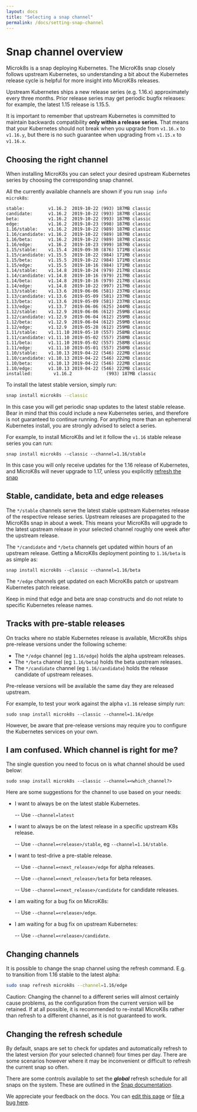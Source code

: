 ```yaml
---
layout: docs
title: "Selecting a snap channel"
permalink: /docs/setting-snap-channel
---
```


# Snap channel overview

Microk8s is a snap deploying Kubernetes. The MicroK8s snap closely follows
upstream Kubernetes, so understanding a bit about the Kubernetes release cycle
is helpful for more insight into MicroK8s releases.

Upstream Kubernetes ships a new release series (e.g. 1.16.x) approximately
every three months. Prior release series may get periodic bugfix releases: for
example, the latest 1.15 release is 1.15.5.

It is important to remember that upstream Kubernetes is committed to maintain
backwards compatibility **only within a release series**. That means that your
Kubernetes should not break when you upgrade from `v1.16.x` to `v1.16.y`, but
there is no such guarantee when upgrading from `v1.15.x` to `v1.16.x`.

## Choosing the right channel

When installing MicroK8s you can select your desired upstream Kubernetes series
by choosing the corresponding snap channel.

All the currently available channels are shown if you run `snap info microk8s`:

```
stable:         v1.16.2  2019-10-22 (993) 187MB classic
candidate:      v1.16.2  2019-10-22 (993) 187MB classic
beta:           v1.16.2  2019-10-22 (993) 187MB classic
edge:           v1.16.2  2019-10-23 (998) 187MB classic
1.16/stable:    v1.16.2  2019-10-22 (989) 187MB classic
1.16/candidate: v1.16.2  2019-10-22 (989) 187MB classic
1.16/beta:      v1.16.2  2019-10-22 (989) 187MB classic
1.16/edge:      v1.16.2  2019-10-23 (999) 187MB classic
1.15/stable:    v1.15.4  2019-09-30 (876) 171MB classic
1.15/candidate: v1.15.5  2019-10-22 (984) 171MB classic
1.15/beta:      v1.15.5  2019-10-22 (984) 171MB classic
1.15/edge:      v1.15.5  2019-10-16 (984) 171MB classic
1.14/stable:    v1.14.8  2019-10-24 (979) 217MB classic
1.14/candidate: v1.14.8  2019-10-16 (979) 217MB classic
1.14/beta:      v1.14.8  2019-10-16 (979) 217MB classic
1.14/edge:      v1.14.8  2019-10-22 (997) 217MB classic
1.13/stable:    v1.13.6  2019-06-06 (581) 237MB classic
1.13/candidate: v1.13.6  2019-05-09 (581) 237MB classic
1.13/beta:      v1.13.6  2019-05-09 (581) 237MB classic
1.13/edge:      v1.13.7  2019-06-06 (625) 244MB classic
1.12/stable:    v1.12.9  2019-06-06 (612) 259MB classic
1.12/candidate: v1.12.9  2019-06-04 (612) 259MB classic
1.12/beta:      v1.12.9  2019-06-04 (612) 259MB classic
1.12/edge:      v1.12.9  2019-05-28 (612) 259MB classic
1.11/stable:    v1.11.10 2019-05-10 (557) 258MB classic
1.11/candidate: v1.11.10 2019-05-02 (557) 258MB classic
1.11/beta:      v1.11.10 2019-05-02 (557) 258MB classic
1.11/edge:      v1.11.10 2019-05-01 (557) 258MB classic
1.10/stable:    v1.10.13 2019-04-22 (546) 222MB classic
1.10/candidate: v1.10.13 2019-04-22 (546) 222MB classic
1.10/beta:      v1.10.13 2019-04-22 (546) 222MB classic
1.10/edge:      v1.10.13 2019-04-22 (546) 222MB classic
installed:        v1.16.2             (993) 187MB classic
```

To install the latest stable version, simply run:

```bash
snap install microk8s --classic
```

In this case you will get periodic snap updates to the latest stable release.
Bear in mind that this could include a new Kubernetes series, and therefore is
not guaranteed to continue running. For anything more than an ephemeral
Kubernetes install, you are strongly advised to select a series.

For example, to install MicroK8s and let it follow the `v1.16` stable release
series you can run:

```
snap install microk8s --classic --channel=1.16/stable
```

In this case you will only receive updates for the 1.16 release of Kubernetes,
and MicroK8s will never upgrade to 1.17, unless you explicitly
[refresh the snap](#refresh)


## Stable, candidate, beta and edge releases

The `*/stable` channels serve the latest stable upstream Kubernetes release of
the respective release series. Upstream releases are propagated to the MicroK8s
snap in about a week. This means your MicroK8s will upgrade to the latest
upstream release in your selected channel roughly one week after the upstream
release.

The `*/candidate` and `*/beta` channels get updated within hours of an upstream
release. Getting a MicroK8s deployment pointing to `1.16/beta` is as simple as:

```
snap install microk8s --classic --channel=1.16/beta
```

The `*/edge` channels get updated on each MicroK8s patch or upstream
Kubernetes patch release.

Keep in mind that edge and beta are snap constructs and do not relate to
specific Kubernetes release names.


## Tracks with pre-stable releases

On tracks where no stable Kubernetes release is available, MicroK8s ships
pre-release versions under the following scheme:

-   The `*/edge` channel (eg `1.16/edge`) holds the alpha upstream releases. 
-   The `*/beta` channel (eg `1.16/beta`) holds the beta upstream releases.
-   The `*/candidate` channel (eg `1.16/candidate`) holds the release candidate
    of upstream releases.

Pre-release versions will be available the same day they are released upstream. 

For example, to test your work against the alpha `v1.16` release simply run:

```
sudo snap install microk8s --classic --channel=1.16/edge
```

However, be aware that pre-release versions may require you to configure the
Kubernetes services on your own.


## I am confused. Which channel is right for me?

The single question you need to focus on is what channel should be used below:

```
sudo snap install microk8s --classic --channel=<which_channel?>
```

Here are some suggestions for the channel to use based on your needs:

-   I want to always be on the latest stable Kubernetes.

     -- Use `--channel=latest`

-   I want to always be on the latest release in a specific upstream K8s release.

     -- Use `--channel=<release>/stable`, eg `--channel=1.14/stable`. 

-   I want to test-drive a pre-stable release.

     -- Use `--channel=<next_release>/edge` for alpha releases.

     -- Use `--channel=<next_release>/beta` for beta releases.

     -- Use `--channel=<next_release>/candidate` for candidate releases.

-   I am waiting for a bug fix on MicroK8s:

     -- Use `--channel=<release>/edge`.

-   I am waiting for a bug fix on upstream Kubernetes:

     -- Use `--channel=<release>/candidate`.

<a id="refresh"> </a>
## Changing channels

It is possible to change the snap channel using the refresh command. E.g. to
transition from 1.16 stable to the latest alpha:

```bash
sudo snap refresh microk8s --channel=1.16/edge
```
<div class="p-notification--caution">
  <p markdown="1" class="p-notification__response">
    <span class="p-notification__status">Caution:</span>
    Changing the channel to a
    different series will almost certainly cause problems, as the configuration
    from the current version will be retained. If at all possible, it is
    recommended to re-install MicroK8s rather than refresh to a different channel,
    as it is not guaranteed to work.
  </p></div>

## Changing the refresh schedule

By default, snaps are set to check for updates and automatically refresh to the
latest version (for your selected channel) four times per day. There are some
scenarios however where it may be inconvenient or difficult to refresh the
current snap so often.

There are some controls available to set the ***global*** refresh schedule for
all snaps on the system. These are outlined in the
[Snap documentation][snap-docs].



<!-- LINKS -->
[snap-docs]:  https://snapcraft.io/docs/keeping-snaps-up-to-date#heading--controlling-updates 
<!-- FEEDBACK -->
<div class="p-notification--information">
  <p class="p-notification__response">
    We appreciate your feedback on the docs. You can 
    <a href="https://github.com/canonical-web-and-design/microk8s.io/edit/master/docs/setting-snap-channel.md" class="p-notification__action">edit this page</a> 
    or 
    <a href="https://github.com/canonical-web-and-design/microk8s.io/issues/new" class="p-notification__action">file a bug here</a>.
  </p>
</div>
